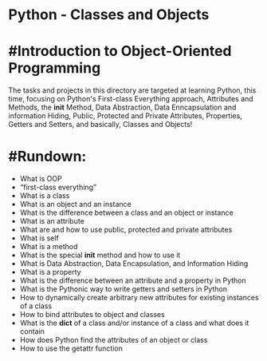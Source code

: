 # Python - Classes and Objects

# #Introduction to Object-Oriented Programming
The tasks and projects in this directory are targeted at learning Python, this time, focusing on Python's First-class Everything approach, Attributes and Methods, the __init__ Method, Data Abstraction, Data Enncapsulation and information Hiding, Public, Protected and Private Attributes, Properties, Getters and Setters, and basically, Classes and Objects!

# #Rundown:
* What is OOP
* “first-class everything”
* What is a class
* What is an object and an instance
* What is the difference between a class and an object or instance
* What is an attribute
* What are and how to use public, protected and private attributes
* What is self
* What is a method
* What is the special __init__ method and how to use it
* What is Data Abstraction, Data Encapsulation, and Information Hiding
* What is a property
* What is the difference between an attribute and a property in Python
* What is the Pythonic way to write getters and setters in Python
* How to dynamically create arbitrary new attributes for existing instances of a class
* How to bind attributes to object and classes
* What is the __dict__ of a class and/or instance of a class and what does it contain
* How does Python find the attributes of an object or class
* How to use the getattr function

